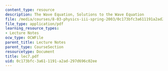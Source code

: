 ```yaml
---
content_type: resource
description: The Wave Equation, Solutions to the Wave Equation
file: /media/courses/8-03-physics-iii-spring-2003/0c173bfc3a611191a2ad297d696c02ee_lec7.pdf
file_type: application/pdf
learning_resource_types:
- Lecture Notes
ocw_type: OCWFile
parent_title: Lecture Notes
parent_type: CourseSection
resourcetype: Document
title: lec7.pdf
uid: 0c173bfc-3a61-1191-a2ad-297d696c02ee
---
```


